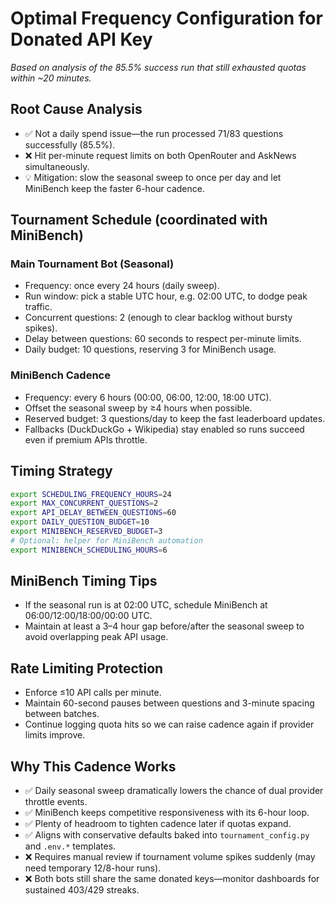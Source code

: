 # Optimal Frequency Configuration for Donated API Key
_Based on analysis of the 85.5% success run that still exhausted quotas within ~20 minutes._

## Root Cause Analysis

- ✅ Not a daily spend issue—the run processed 71/83 questions successfully (85.5%).
- ❌ Hit per-minute request limits on both OpenRouter and AskNews simultaneously.
- 💡 Mitigation: slow the seasonal sweep to once per day and let MiniBench keep the faster 6-hour cadence.

## Tournament Schedule (coordinated with MiniBench)

### Main Tournament Bot (Seasonal)

- Frequency: once every 24 hours (daily sweep).
- Run window: pick a stable UTC hour, e.g. 02:00 UTC, to dodge peak traffic.
- Concurrent questions: 2 (enough to clear backlog without bursty spikes).
- Delay between questions: 60 seconds to respect per-minute limits.
- Daily budget: 10 questions, reserving 3 for MiniBench usage.

### MiniBench Cadence

- Frequency: every 6 hours (00:00, 06:00, 12:00, 18:00 UTC).
- Offset the seasonal sweep by ≥4 hours when possible.
- Reserved budget: 3 questions/day to keep the fast leaderboard updates.
- Fallbacks (DuckDuckGo + Wikipedia) stay enabled so runs succeed even if premium APIs throttle.

## Timing Strategy

```bash
export SCHEDULING_FREQUENCY_HOURS=24
export MAX_CONCURRENT_QUESTIONS=2
export API_DELAY_BETWEEN_QUESTIONS=60
export DAILY_QUESTION_BUDGET=10
export MINIBENCH_RESERVED_BUDGET=3
# Optional: helper for MiniBench automation
export MINIBENCH_SCHEDULING_HOURS=6
```

## MiniBench Timing Tips

- If the seasonal run is at 02:00 UTC, schedule MiniBench at 06:00/12:00/18:00/00:00 UTC.
- Maintain at least a 3–4 hour gap before/after the seasonal sweep to avoid overlapping peak API usage.

## Rate Limiting Protection

- Enforce ≤10 API calls per minute.
- Maintain 60-second pauses between questions and 3-minute spacing between batches.
- Continue logging quota hits so we can raise cadence again if provider limits improve.

## Why This Cadence Works

- ✅ Daily seasonal sweep dramatically lowers the chance of dual provider throttle events.
- ✅ MiniBench keeps competitive responsiveness with its 6-hour loop.
- ✅ Plenty of headroom to tighten cadence later if quotas expand.
- ✅ Aligns with conservative defaults baked into `tournament_config.py` and `.env.*` templates.
- ❌ Requires manual review if tournament volume spikes suddenly (may need temporary 12/8-hour runs).
- ❌ Both bots still share the same donated keys—monitor dashboards for sustained 403/429 streaks.
